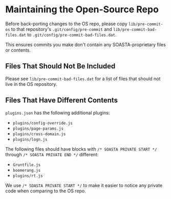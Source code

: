 # Maintaining the Open-Source Repo

Before back-porting changes to the OS repo, please copy `lib/pre-commit-os` to that
repository's `.git/config/pre-commit` and `lib/pre-commit-bad-files.dat` to
`.git/config/pre-commit-bad-files.dat`.

This ensures commits you make don't contain any SOASTA-proprietary files or contents.

## Files That Should Not Be Included

Please see `lib/pre-commit-bad-files.dat` for a list of files that should not live
in the OS repository.

## Files That Have Different Contents

`plugins.json` has the following additional plugins:

* `plugins/config-override.js`
* `plugins/page-params.js`
* `plugins/cross-domain.js`
* `plugins/logn.js`

The following files should have blocks with `/* SOASTA PRIVATE START */`
through `/* SOASTA PRIVATE END */` different:

* `Gruntfile.js`
* `boomerang.js`
* `plugins/rt.js`

We use `/* SOASTA PRIVATE START */` to make it easier to notice any private code when comparing to the OS repo.

